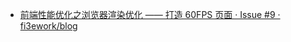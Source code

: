 * [前端性能优化之浏览器渲染优化 —— 打造 60FPS 页面 · Issue #9 · fi3ework/blog](https://github.com/fi3ework/blog/issues/9)